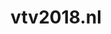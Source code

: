 ---
layout: post
title: "vtv2018.nl"
internal_url: "/dutchgov/vtv2018.nl.html"
subdomains_count: 4
all_subdomains_count: 5
urls_count: 4
ssl_rank: 0
http_rank: 47.5
url_link: /data/vtv2018.nl/urls.txt
all_subdomains_link: /data/vtv2018.nl/all_subdomains.txt
subdomains_link: /data/vtv2018.nl/subdomains.txt
categories: dutchgov
---